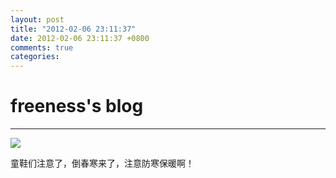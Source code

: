 ```yaml
---
layout: post
title: "2012-02-06 23:11:37"
date: 2012-02-06 23:11:37 +0800
comments: true
categories: 
---
```


# freeness's blog

----------

![](http://okqmqrbgo.bkt.clouddn.com/201202062311371.jpg)

>
童鞋们注意了，倒春寒来了，注意防寒保暖啊！